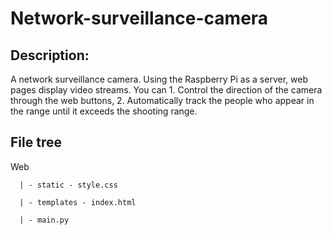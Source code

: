 # Network-surveillance-camera
## Description:
  
A network surveillance camera. Using the Raspberry Pi as a server, web pages display video streams. You can 1. Control the direction of the camera through the web buttons, 2. Automatically track the people who appear in the range until it exceeds the shooting range.
  
## File tree

Web
  
      | - static - style.css
  
      | - templates - index.html
  
      | - main.py
